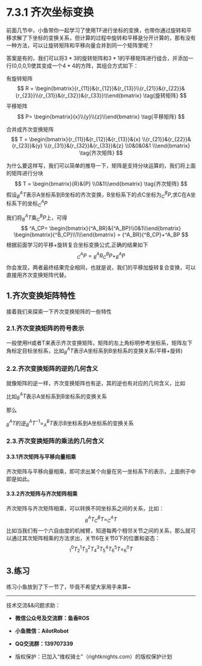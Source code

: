 
# 7.3.1 齐次坐标变换

前面几节中，小鱼带你一起学习了使用TF进行坐标的变换，也带你通过旋转和平移求解了下坐标的变换关系，但计算的过程中旋转和平移是分开计算的，那有没有一种方法，可以让旋转矩阵和平移向量合并到同一个矩阵里呢？

答案是有的，我们可以将$3*3$的旋转矩阵和$3*1$的平移矩阵进行组合，并添加一行(0,0,0,1)使其变成一个$4*4$的方阵，其组合方式如下：

有旋转矩阵
$$
R = \begin{bmatrix}{r_{11}}&{r_{12}}&{r_{13}}\\{r_{21}}&{r_{22}}&{r_{23}}\\{r_{31}}&{r_{32}}&{r_{33}}\\\end{bmatrix} \tag{旋转矩阵}
$$
平移矩阵
$$
P= \begin{bmatrix}{x}\\{y}\\{z}\\\end{bmatrix}  \tag{平移矩阵}
$$


合并成齐次变换矩阵
$$
T = \begin{bmatrix}{r_{11}}&{r_{12}}&{r_{13}}&{x}
\\{r_{21}}&{r_{22}}&{r_{23}}&{y}
\\{r_{31}}&{r_{32}}&{r_{33}}&{z}
\\0&0&0&1
\\\end{bmatrix} 
\tag{齐次矩阵}
$$


为什么要这样写，我们可以简单的推导一下，矩阵是支持分块运算的，我们将上面的矩阵进行分块
$$
T = \begin{bmatrix}{R}&{P}
\\0&1\\\end{bmatrix} \tag{齐次矩阵}
$$
假设$^A_BT$表示A坐标系到B坐标的齐次变换，B坐标系下的点C坐标为$^B_CP$,求C在A坐标系下的坐标$^A_CP$

我们将$^A_BT$乘$^B_CP$上，可得
$$
^A_CP= 
\begin{bmatrix}{^A_BR}&{^A_BP}\\0&1\\\end{bmatrix}
\begin{bmatrix}{^B_CP}\\1\\\end{bmatrix} 
= {^A_BR}{^B_CP}+^A_BP
$$
根据前面学习的平移+旋转复合坐标变换公式,正确的结果如下
$$
^A_CP = {^A_BR}{^B_CP}+^A_BP
$$
你会发现，两者最终结果完全相同，也就是说，我们的平移加旋转复合变换，可以直接用齐次变换矩阵代替。



## 1.齐次变换矩阵特性

接着我们来探索一下齐次变换矩阵的一些特性

### 2.1.齐次变换矩阵的符号表示

一般使用H或者T来表示齐次变换矩阵，矩阵的左上角标明参考坐标系，矩阵左下角标定目标坐标系，比如$^A_BT$表示A坐标系到B坐标系的变换关系(平移+旋转)

### 2.2.齐次变换矩阵的逆的几何含义

就像矩阵的逆一样，齐次变换矩阵也有逆，其的逆也有对应的几何含义，比如

比如$^A_BT$表示A坐标系到B坐标系的变换关系

那么

$^A_BT$的逆$^A_BT^{-1}=^B_AT$表示B坐标系到A坐标系的变换关系

### 2.3.齐次变换矩阵的乘法的几何含义

#### 3.3.1齐次矩阵与平移向量相乘

齐次矩阵与平移向量相乘，即可求出某个向量在另一坐标系下的表示，上面例子中即是如此。

#### 3.3.2齐次矩阵与齐次矩阵相乘

齐次矩阵与齐次矩阵相乘，可以转换不同坐标系之间的关系，比如：
$$
^A_BT^B_CT=^A_CT
$$
比如当我们有一个六自由度的机械臂，知道每两个相邻关节之间的关系，那么就可以通过其次矩阵相乘的方法求出，关节6在关节0下的位置和姿态：
$$
^0_1T^1_2T^2_3T^3_4T^4_5T^5_6T=^0_6T
$$

## 3.练习

练习小鱼放到了下一节了，毕竟不希望大家用手来算~


--------------

技术交流&&问题求助：

- **微信公众号及交流群：鱼香ROS**
- **小鱼微信：AiIotRobot**
- **QQ交流群：139707339**

- 版权保护：已加入“维权骑士”（rightknights.com）的版权保护计划
